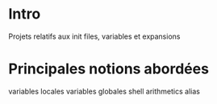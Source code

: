# Intro
Projets relatifs aux init files, variables et expansions

# Principales notions abordées
variables locales
variables globales
shell arithmetics
alias 

